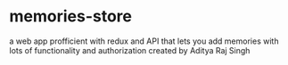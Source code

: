 # memories-store
a web app profficient with redux and API that lets you add memories with lots of functionality and authorization 
created by Aditya Raj Singh
